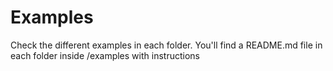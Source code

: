 # Examples

Check the different examples in each folder. You'll find a README.md file in each folder inside /examples with instructions
